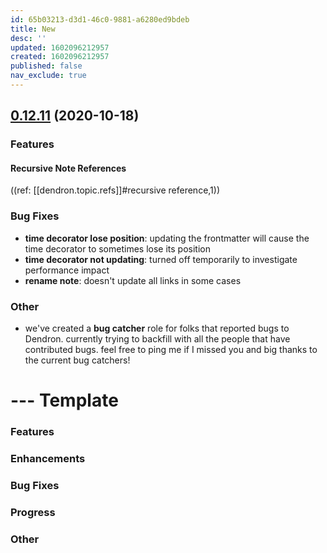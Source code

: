 ```yaml
---
id: 65b03213-d3d1-46c0-9881-a6280ed9bdeb
title: New
desc: ''
updated: 1602096212957
created: 1602096212957 
published: false
nav_exclude: true
---
```


## [0.12.11](https://github.com/dendronhq/dendron/compare/v0.12.11-alpha.6...v0.12.11) (2020-10-18)

### Features

#### Recursive Note References

((ref: [[dendron.topic.refs]]#recursive reference,1))

### Bug Fixes
- **time decorator lose position**: updating the frontmatter will cause the time decorator to sometimes lose its position
- **time decorator not updating**: turned off temporarily to investigate performance impact
- **rename note**: doesn't update all links in some cases

### Other 
- we've created a **bug catcher** role for folks that reported bugs to Dendron. currently trying to backfill with all the people that have contributed bugs. feel free to ping me if I missed you and big thanks to the current bug catchers!

# --- Template
### Features

### Enhancements

### Bug Fixes

### Progress

### Other 